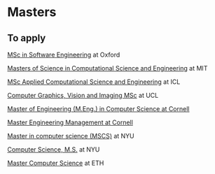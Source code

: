 # Masters

## To apply

[MSc in Software Engineering](options.md#msc-in-software-engineering) at Oxford

[Masters of Science in Computational Science and Engineering](options.md#masters-of-science-in-computational-science-and-engineering) at MIT

[MSc Applied Computational Science and Engineering](options.md#msc-applied-computational-science-and-engineering) at ICL

[Computer Graphics, Vision and Imaging MSc](options.md#computer-graphics-vision-and-imaging-msc) at UCL

[Master of Engineering (M.Eng.) in Computer Science at Cornell](options.md#master-of-engineering-m.eng.-in-computer-science)

[Master Engineering Management at Cornell](options.md#master-engineering-management)

[Master in computer science (MSCS)](options.md#master-in-computer-science-mscs) at NYU

[Computer Science, M.S.](options.md#computer-science-m.s.) at NYU

[Master Computer Science](options.md#master-computer-science) at ETH
